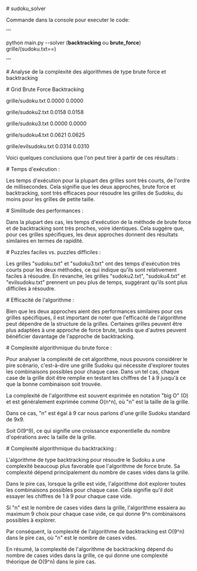 \# sudoku\_solver

Commande dans la console pour executer le code:

'''

python main.py --solver (**backtracking** ou **brute_force**) grille/(sudoku.txt==)

'''

\# Analyse de la complexité des algorithmes de type brute force et backtracking

\# Grid                    Brute Force     Backtracking  

grille/sudoku.txt          0.0000          0.0000

grille/sudoku2.txt         0.0158          0.0158

grille/sudoku3.txt         0.0000          0.0000

grille/sudoku4.txt         0.0621          0.0625

grille/evilsudoku.txt      0.0314          0.0310

Voici quelques conclusions que l'on peut tirer à partir de ces résultats :

\# Temps d'exécution :

Les temps d'exécution pour la plupart des grilles sont très courts, de l'ordre de millisecondes. Cela signifie que les deux approches, brute force et backtracking, sont très efficaces pour résoudre les grilles de Sudoku, du moins pour les grilles de petite taille.

\# Similitude des performances :

Dans la plupart des cas, les temps d'exécution de la méthode de brute force et de backtracking sont très proches, voire identiques. Cela suggère que, pour ces grilles spécifiques, les deux approches donnent des résultats similaires en termes de rapidité.

\# Puzzles faciles vs. puzzles difficiles :

Les grilles "sudoku.txt" et "sudoku3.txt" ont des temps d'exécution très courts pour les deux méthodes, ce qui indique qu'ils sont relativement faciles à résoudre. En revanche, les grilles "sudoku2.txt", "sudoku4.txt" et "evilsudoku.txt" prennent un peu plus de temps, suggérant qu'ils sont plus difficiles à résoudre.

\# Efficacité de l'algorithme :

Bien que les deux approches aient des performances similaires pour ces grilles spécifiques, il est important de noter que l'efficacité de l'algorithme peut dépendre de la structure de la grilles. Certaines grilles peuvent être plus adaptées à une approche de force brute, tandis que d'autres peuvent bénéficier davantage de l'approche de backtracking.

\# Complexité algorithmique du brute force :

Pour analyser la complexité de cet algorithme, nous pouvons considérer le pire scénario, c'est-à-dire une grille Sudoku qui nécessite d'explorer toutes les combinaisons possibles pour chaque case. Dans un tel cas, chaque case de la grille doit être remplie en testant les chiffres de 1 à 9 jusqu'à ce que la bonne combinaison soit trouvée.

La complexité de l'algorithme est souvent exprimée en notation "big O" (O) et est généralement exprimée comme O(n^n), où "n" est la taille de la grille.

Dans ce cas, "n" est égal à 9 car nous parlons d'une grille Sudoku standard de 9x9.

Soit O(9^9), ce qui signifie une croissance exponentielle du nombre d'opérations avec la taille de la grille.

\# Complexité algorithmique du backtracking :

L'algorithme de type backtracking pour résoudre le Sudoku a une complexité beaucoup plus favorable que l'algorithme de force brute. Sa complexité dépend principalement du nombre de cases vides dans la grille.

Dans le pire cas, lorsque la grille est vide, l'algorithme doit explorer toutes les combinaisons possibles pour chaque case. Cela signifie qu'il doit essayer les chiffres de 1 à 9 pour chaque case vide.

Si "n" est le nombre de cases vides dans la grille, l'algorithme essaiera au maximum 9 choix pour chaque case vide, ce qui donne 9^n combinaisons possibles à explorer.

Par conséquent, la complexité de l'algorithme de backtracking est O(9^n) dans le pire cas, où "n" est le nombre de cases vides.

En résumé, la complexité de l'algorithme de backtracking dépend du nombre de cases vides dans la grille, ce qui donne une complexité théorique de O(9^n) dans le pire cas.
